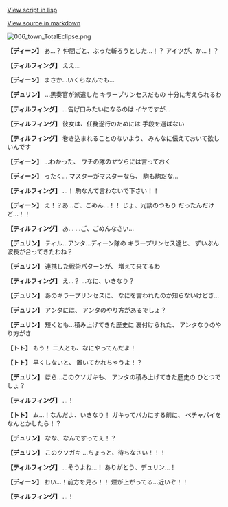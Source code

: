 [View script in lisp](../scripts/1650402.txt)

[View source in markdown](1650402.md)

![006_town_TotalEclipse.png](../images/backgrounds/006_town_TotalEclipse.png)

**【ディーン】**
あ…？
仲間ごと、ぶった斬ろうとした…！？
アイツが、か…！？

**【ティルフィング】**
ええ…

**【ディーン】**
まさか…いくらなんでも…

**【デュリン】**
…黒奏官が派遣した
キラープリンセスだもの
十分に考えられるわ

**【ティルフィング】**
…告げ口みたいになるのは
イヤですが…

**【ティルフィング】**
彼女は、任務遂行のためには
手段を選ばない

**【ティルフィング】**
巻き込まれることのないよう、
みんなに伝えておいて欲しいんです

**【ディーン】**
…わかった、
ウチの隊のヤツらには言っておく

**【ディーン】**
ったく…
マスターがマスターなら、
駒も駒だな…

**【ティルフィング】**
…！
駒なんて言わないで下さい！！

**【ディーン】**
え！？あ…ご、ごめん…！！
じょ、冗談のつもり
だったんだけど…！！

**【ティルフィング】**
あ…
…ご、ごめんなさい…

**【デュリン】**
ティル…アンタ…ディーン隊の
キラープリンセス達と、
ずいぶん波長が合ってきたわね？

**【デュリン】**
連携した戦術パターンが、
増えて来てるわ

**【ティルフィング】**
え…？
…なに、いきなり？

**【デュリン】**
あのキラープリンセスに、
なにを言われたのか知らないけどさ…

**【デュリン】**
アンタには、
アンタのやり方があるでしょ？

**【デュリン】**
短くとも…積み上げてきた歴史に
裏付けられた、
アンタなりのやり方がさ

**【トト】**
もう！
二人とも、なにやってんだよ！

**【トト】**
早くしないと、
置いてかれちゃうよ！？

**【デュリン】**
ほら…このクソガキも、
アンタの積み上げてきた歴史の
ひとつでしょ？

**【ティルフィング】**
…！

**【トト】**
ム…！なんだよ、いきなり！
ガキってバカにする前に、
ペチャパイをなんとかしたら！？

**【デュリン】**
なな、なんですってぇ！？

**【デュリン】**
このクソガキ
…ちょっと、待ちなさい！！！

**【ティルフィング】**
…そうよね…！
ありがとう、デュリン…！

**【ディーン】**
おい…！前方を見ろ！！
煙が上がってる…近いぞ！！

**【ティルフィング】**
…！
